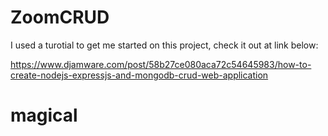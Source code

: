 # ZoomCRUD



I used a turotial to get me started on this project, check it out at link below:

https://www.djamware.com/post/58b27ce080aca72c54645983/how-to-create-nodejs-expressjs-and-mongodb-crud-web-application

# magical
